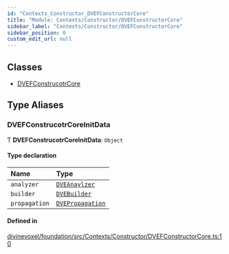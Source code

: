 ```yaml
---
id: "Contexts_Constructor_DVEFConstructorCore"
title: "Module: Contexts/Constructor/DVEFConstructorCore"
sidebar_label: "Contexts/Constructor/DVEFConstructorCore"
sidebar_position: 0
custom_edit_url: null
---
```


## Classes

- [DVEFConstrucotrCore](../classes/Contexts_Constructor_DVEFConstructorCore.DVEFConstrucotrCore.md)

## Type Aliases

### DVEFConstrucotrCoreInitData

Ƭ **DVEFConstrucotrCoreInitData**: `Object`

#### Type declaration

| Name | Type |
| :------ | :------ |
| `analyzer` | [`DVEAnaylzer`](../classes/Interfaces_Anaylzer_DVEAnaylzer.DVEAnaylzer.md) |
| `builder` | [`DVEBuilder`](../classes/Interfaces_Builder_DVEBuilder.DVEBuilder.md) |
| `propagation` | [`DVEPropagation`](../classes/Interfaces_Propagation_DVEPropagation.DVEPropagation.md) |

#### Defined in

[divinevoxel/foundation/src/Contexts/Constructor/DVEFConstructorCore.ts:10](https://github.com/lucasdamianjohnson/DivineVoxelEngine/blob/596fa7391478620ed460dfb4856ff0a763b91c49/divinevoxel/foundation/src/Contexts/Constructor/DVEFConstructorCore.ts#L10)
